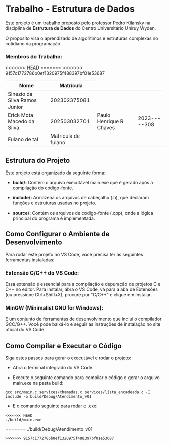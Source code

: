 # Trabalho - Estrutura de Dados

Este projeto é um trabalho proposto pelo professor Pedro Kilansky na disciplina de **Estrutura de Dados** do Centro Universitário Uniruy Wyden.

O proposito visa o aprendizado de algoritimos e estruturas complexas no cotidiano da programação.

### Membros do Trabalho:

<table>
  <thead>
    <tr>
      <th>Nome</th>
      <th>Matrícula</th>
    </tr>
  </thead>
  <tbody>
    <tr>
      <td>Sinézio da Silva Ramos Junior</td>
      <td>202302375081</td>
    </tr>
    <tr>
<<<<<<< HEAD
      <td>Erick Mota Macedo da Silva</td>
      <td>202503032701</td>
=======
      <td>Paulo Henrique R. Chaves</td>
      <td>2023-----308</td>
>>>>>>> 9157c1772786b0ef1320975f488397bf01e53687
    </tr>
    <tr>
      <td>Fulano de tal</td>
      <td>Matricula de fulano</td>
    </tr>
  </tbody>
</table>

## Estrutura do Projeto

Este projeto está organizado da seguinte forma:

- **build/:** Contém o arquivo executável main.exe que é gerado após a compilação do código-fonte.

- **include/:** Armazena os arquivos de cabeçalho (.h), que declaram funções e estruturas usadas no projeto.

- **source/:** Contém os arquivos de código-fonte (.cpp), onde a lógica principal do programa é implementada.

## Como Configurar o Ambiente de Desenvolvimento

Para rodar este projeto no VS Code, você precisa ter as seguintes ferramentas instaladas:

### Extensão C/C++ do VS Code:

Essa extensão é essencial para a compilação e depuração de projetos C e C++ no editor. Para instalar, abra o VS Code, vá para a aba de Extensões (ou pressione Ctrl+Shift+X), procure por "C/C++" e clique em Instalar.

### MinGW (Minimalist GNU for Windows):

É um conjunto de ferramentas de desenvolvimento que inclui o compilador GCC/G++. Você pode baixá-lo e seguir as instruções de instalação no site oficial do VS Code.

## Como Compilar e Executar o Código

Siga estes passos para gerar o executável e rodar o projeto:

- Abra o terminal integrado do VS Code.

- Execute o seguinte comando para compilar o código e gerar o arquivo main.exe na pasta build:

```
gcc src/main.c services/chamadas.c services/lista_encadeada.c -I include -o build/Debug/Atendimento_v01
```
- E o comando seguinte para rodar o .exe:
```
<<<<<<< HEAD
./build/main.exe
```
=======
./build/Debug/Atendimento_v01
```
>>>>>>> 9157c1772786b0ef1320975f488397bf01e53687
